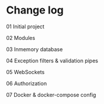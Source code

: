 # Change log

01 Initial project

02 Modules

03 Inmemory database

04 Exception filters & validation pipes

05 WebSockets

06 Authorization

07 Docker & docker-compose config
